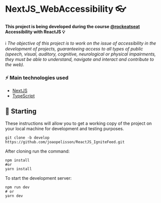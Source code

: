 # NextJS_WebAccessibility 👓

#### This project is being developed during the course [@rockeatseat](https://www.rocketseat.com.br/) Accessibility with ReactJS 💡

ℹ _The objective of this project is to work on the issue of accessibility in the development of projects, guaranteeing access to all types of public (speech, visual, auditory, cognitive, neurological or physical impairments, they must be able to understand, navigate and interact and contribute to the web)._

### ⚡ Main technologies used
- [NextJS](https://nextjs.org/)
- [TypeScript](https://www.typescriptlang.org/)

## 🚀 Starting

These instructions will allow you to get a working copy of the project on your local machine for development and testing purposes. 

```
git clone -b develop https://github.com/joaopelisson/ReactJS_IgniteFeed.git
```

After cloning run the command:

```
npm install
#or
yarn install
```

To start the development server:

```
npm run dev
# or
yarn dev
```
